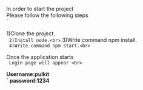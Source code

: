 In order to start the project<br>
Please follow the following steps<br>`

1)Clone the project.<br>`
2)Install node.<br>`
3)Write command npm install.<br>`
4)Write command npm start.<br>`

Once the application starts<br>`
Login page will appear <br>`


**Username:pulkit<br>`
password:1234**
